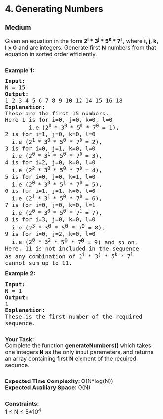 # 4. Generating Numbers
## Medium 
<div class="problem-statement">
                <p></p><p><span style="font-size:18px">Given an equation in the form <strong>2<sup>i</sup> * 3<sup>j</sup> * 5<sup>k</sup> * 7<sup>l</sup></strong>&nbsp;, where <strong>i, j, k, l <u>&gt;</u>&nbsp;0</strong>&nbsp;and are integers. Generate first <strong>N</strong> numbers from that equation in sorted order efficiently.</span></p>

<p><br>
<span style="font-size:18px"><strong>Example 1:</strong></span></p>

<pre><span style="font-size:18px"><strong>Input:</strong>
N = 15
<strong>Output:</strong>
1 2 3 4 5 6 7 8 9 10 12 14 15 16 18
<strong>Explanation:</strong>
These are the first 15 numbers.
Here 1 is for i=0, j=0, k=0, l=0
       i.e (2<sup>0 </sup>* 3<sup>0 </sup>* 5<sup>0</sup> * 7<sup>0</sup> = 1),
2 is for i=1, j=0, k=0, l=0
  i.e (2<sup>1</sup><sup> </sup>* 3<sup>0 </sup>* 5<sup>0</sup> * 7<sup>0</sup> = 2),
3 is for i=0, j=1, k=0, l=0
  i.e (2<sup>0</sup><sup> </sup>* 3<sup>1</sup><sup> </sup>* 5<sup>0</sup> * 7<sup>0</sup> = 3),
4 is for i=2, j=0, k=0, l=0
  i.e (2<sup>2</sup><sup> </sup>* 3<sup>0 </sup>* 5<sup>0</sup> * 7<sup>0</sup> = 4),
5 is for i=0, j=0, k=1, l=0
  i.e (2<sup>0</sup><sup> </sup>* 3<sup>0 </sup>* 5<sup>1</sup> * 7<sup>0</sup> = 5),
6 is for i=1, j=1, k=0, l=0
  i.e (2<sup>1</sup><sup> </sup>* 3<sup>1</sup><sup> </sup>* 5<sup>0</sup> * 7<sup>0</sup> = 6),
7 is for i=0, j=0, k=0, l=1
  i.e (2<sup>0</sup><sup> </sup>* 3<sup>0 </sup>* 5<sup>0</sup> * 7<sup>1</sup></span><span style="font-size:18px"> = 7),
8 is for i=3, j=0, k=0, l=0
  i.e (2<sup>3</sup></span><sup style="font-size:18px"> </sup><span style="font-size:18px">* 3</span><sup style="font-size:18px">0 </sup><span style="font-size:18px">* 5</span><sup style="font-size:18px">0</sup><span style="font-size:18px"> * 7</span><sup style="font-size:18px">0</sup><span style="font-size:18px"> = 8),
9 is for i=0, j=2, k=0, l=0 
  i.e (2<sup>0</sup></span><sup style="font-size:18px"> </sup><span style="font-size:18px">* 3<sup>2</sup></span><sup style="font-size:18px"> </sup><span style="font-size:18px">* 5</span><sup style="font-size:18px">0</sup><span style="font-size:18px"> * 7</span><sup style="font-size:18px">0</sup><span style="font-size:18px"> = 9) and so on.</span>
<span style="font-size:18px">Here, 11 is not included in the sequence 
as any </span><span style="font-size:18px">combination of 2<sup>i</sup> * 3<sup>j</sup> * 5<sup>k</sup> * 7<sup>l</sup> 
cannot sum up to 11.</span></pre>

<p><span style="font-size:18px"><strong>Example 2:</strong></span></p>

<pre><span style="font-size:18px"><strong>Input: </strong>
N = 1
<strong>Output:</strong>
1
<strong>Explanation: </strong>
These is the first number of the required
sequence.
</span></pre>

<p><br>
<span style="font-size:18px"><strong>Your Task:</strong><br>
Complete the function <strong>generateNumbers()&nbsp;</strong>which takes one integers&nbsp;<strong>N</strong>&nbsp;as the only input parameters, and returns an array&nbsp;containing first <strong>N</strong> element of the required sequnce.</span></p>

<p><br>
<span style="font-size:18px"><strong>Expected Time Complexity:</strong>&nbsp;O(N*log(N))<br>
<strong>Expected Auxiliary Space:</strong>&nbsp;O(N)</span></p>

<p><br>
<span style="font-size:18px"><strong>Constraints:</strong><br>
1 ≤ N&nbsp;≤ 5*10<sup>4</sup></span></p>
 <p></p>
            </div>